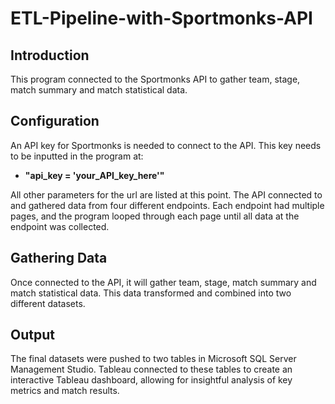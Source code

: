 # ETL-Pipeline-with-Sportmonks-API
## Introduction
This program connected to the Sportmonks API to gather team, stage, match summary and match statistical data. 

## Configuration
An API key for Sportmonks is needed to connect to the API.
This key needs to be inputted in the program at:
  - **"api_key = 'your_API_key_here'"**

All other parameters for the url are listed at this point. 
The API connected to and gathered data from four different endpoints. Each endpoint had multiple pages, and the program looped through each page until all data at the endpoint was collected.


## Gathering Data
Once connected to the API, it will gather team, stage, match summary and match statistical data. This data transformed and combined into two different datasets.

## Output
The final datasets were pushed to two tables in Microsoft SQL Server Management Studio. Tableau connected to these tables to create an interactive Tableau dashboard, allowing for insightful analysis of key metrics and match results.
